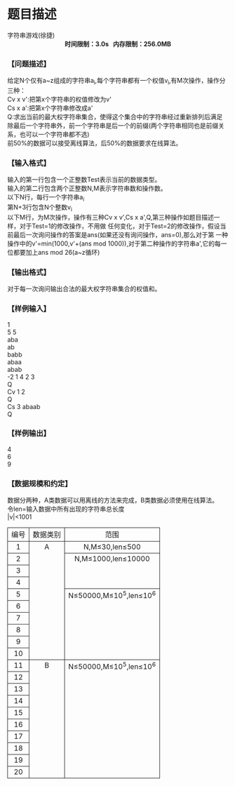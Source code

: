 # 题目描述


<meta http-equiv="Content-Type" content="text/html; charset=utf-8"/>
<link type="text/css" href="../../css/Tsinsen2011.css" rel="stylesheet"/>
<div class="probtitle" id="ptit">
字符串游戏(徐捷)
</div>
<div style="text-align:center;font-size:14px;font-weight:bold;vertical-align:middle;" id="pres">
时间限制：3.0s   内存限制：256.0MB
</div>
<div id="psrc" style="margin-top:20px;display:none;">
<div class="pdsec">
试题来源
</div>
<div class="pdcont">
</div>
</div>
<div id="pcont1" style="margin-top:20px;display:block;">
<h3>
【问题描述】
</h3>
<div class="pdcont">
给定N个仅有a~z组成的字符串a<sub>i</sub>,每个字符串都有一个权值v<sub>i</sub>,有M次操作，操作分三种：<br/>
Cv x v&#39;:把第x个字符串的权值修改为v&#39;<br/>
Cs x a&#39;:把第x个字符串修改成a&#39;<br/>
Q:求出当前的最大权字符串集合，使得这个集合中的字符串经过重新排列后满足除最后一个字符串外，前一个字符串是后一个的前缀(两个字符串相同也是前缀关系，也可以一个字符串都不选)<br/>
前50%的数据可以接受离线算法，后50%的数据要求在线算法。<br/>
</div>
<h3>
【输入格式】
</h3>
<div class="pdcont">
输入的第一行包含一个正整数Test表示当前的数据类型。<br/>
输入的第二行包含两个正整数N,M表示字符串数和操作数。<br/>
以下N行，每行一个字符串a<sub>i</sub><br/>
第N+3行包含N个整数v<sub>i</sub><br/>
以下M行，为M次操作，操作有三种Cv x v&#39;,Cs x a&#39;,Q,第三种操作如题目描述一样，对于Test=1的修改操作，不用做   任何变化，对于Test=2的修改操作，假设当前最后一次询问操作的答案是ans(如果还没有询问操作，ans=0),那么对于第   一种操作中的v&#39;=min(1000,v&#39;+(ans mod 1000)),对于第二种操作的字符串a&#39;,它的每一位都要加上ans  mod 26(a~z循环)<br/>
</div>
<h3>
【输出格式】
</h3>
<div class="pdcont">
对于每一次询问输出合法的最大权字符串集合的权值和。<br/>
</div>
<h3>
【样例输入】
</h3>
<div class="pddata">
1<br/>
5 5<br/>
aba<br/>
ab<br/>
babb<br/>
abaa<br/>
abab<br/>
-2 1 4 2 3<br/>
Q<br/>
Cv 1 2<br/>
Q<br/>
Cs 3 abaab<br/>
Q<br/>
</div>
<h3>
【样例输出】
</h3>
<div class="pddata">
4<br/>
6<br/>
9<br/>
</div>
<h3>
【数据规模和约定】
</h3>
<div class="pdcont">
数据分两种，A类数据可以用离线的方法来完成，B类数据必须使用在线算法。<br/>
令len=输入数据中所有出现的字符串总长度<br/>
|v|&lt;1001<br/>
<table style="border-collapse:collapse;border:medium none;" cellpadding="2px" cellspacing="0" align="center">
<tbody>
<tr style="border:1pt solid;" align="center">
<td style="border:1pt solid;" valign="top">
编号<br/>
</td>
<td style="border:1pt solid;" valign="top">
数据类别<br/>
</td>
<td style="border:1pt solid;" valign="top">
范围<br/>
</td>
</tr>
<tr style="border:1pt solid;" align="center">
<td style="border:1pt solid;" valign="top">
1<br/>
</td>
<td rowspan="10" style="border:1pt solid;" valign="top">
A<br/>
</td>
<td style="border:1pt solid;" valign="top">
N,M≤30,len≤500<br/>
</td>
</tr>
<tr style="border:1pt solid;" align="center">
<td style="border:1pt solid;" valign="top">
2<br/>
</td>
<td rowspan="3" style="border:1pt solid;" valign="top">
N,M≤1000,len≤10000<br/>
</td>
</tr>
<tr style="border:1pt solid;" align="center">
<td style="border:1pt solid;" valign="top">
3<br/>
</td>
</tr>
<tr style="border:1pt solid;" align="center">
<td style="border:1pt solid;" valign="top">
4<br/>
</td>
</tr>
<tr style="border:1pt solid;" align="center">
<td style="border:1pt solid;" valign="top">
5<br/>
</td>
<td rowspan="6" style="border:1pt solid;" valign="top">
N≤50000,M≤10<sup>5</sup>,len≤10<sup>6</sup><br/>
</td>
</tr>
<tr style="border:1pt solid;" align="center">
<td style="border:1pt solid;" valign="top">
6<br/>
</td>
</tr>
<tr style="border:1pt solid;" align="center">
<td style="border:1pt solid;" valign="top">
7<br/>
</td>
</tr>
<tr style="border:1pt solid;" align="center">
<td style="border:1pt solid;" valign="top">
8<br/>
</td>
</tr>
<tr style="border:1pt solid;" align="center">
<td style="border:1pt solid;" valign="top">
9<br/>
</td>
</tr>
<tr style="border:1pt solid;" align="center">
<td style="border:1pt solid;" valign="top">
10<br/>
</td>
</tr>
<tr style="border:1pt solid;" align="center">
<td style="border:1pt solid;" valign="top">
11<br/>
</td>
<td rowspan="10" style="border:1pt solid;" valign="top">
B<br/>
</td>
<td rowspan="10" style="border:1pt solid;" valign="top">
N≤50000,M≤10<sup>5</sup>,len≤10<sup>6</sup><br/>
</td>
</tr>
<tr style="border:1pt solid;" align="center">
<td style="border:1pt solid;" valign="top">
12<br/>
</td>
</tr>
<tr style="border:1pt solid;" align="center">
<td style="border:1pt solid;" valign="top">
13<br/>
</td>
</tr>
<tr style="border:1pt solid;" align="center">
<td style="border:1pt solid;" valign="top">
14<br/>
</td>
</tr>
<tr style="border:1pt solid;" align="center">
<td style="border:1pt solid;" valign="top">
15<br/>
</td>
</tr>
<tr style="border:1pt solid;" align="center">
<td style="border:1pt solid;" valign="top">
16<br/>
</td>
</tr>
<tr style="border:1pt solid;" align="center">
<td style="border:1pt solid;" valign="top">
17<br/>
</td>
</tr>
<tr style="border:1pt solid;" align="center">
<td style="border:1pt solid;" valign="top">
18<br/>
</td>
</tr>
<tr style="border:1pt solid;" align="center">
<td style="border:1pt solid;" valign="top">
19<br/>
</td>
</tr>
<tr style="border:1pt solid;" align="center">
<td style="border:1pt solid;" valign="top">
20<br/>
</td>
</tr>
</tbody>
</table>
</div>
</div>
